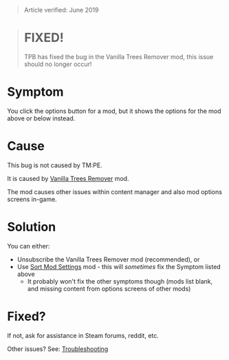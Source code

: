 > Article verified: June 2019

> # FIXED!
> TPB has fixed the bug in the Vanilla Trees Remover mod, this issue should no longer occur!

# Symptom

You click the options button for a mod, but it shows the options for the mod above or below instead.

# Cause

This bug is not caused by TM:PE.

It is caused by [Vanilla Trees Remover](https://steamcommunity.com/sharedfiles/filedetails/?id=877950833) mod.

The mod causes other issues within content manager and also mod options screens in-game.

# Solution

You can either:

* Unsubscribe the Vanilla Trees Remover mod (recommended), or
* Use [Sort Mod Settings](https://steamcommunity.com/sharedfiles/filedetails/?id=973512634) mod - this will _sometimes_ fix the Symptom listed above
    * It probably won't fix the other symptoms though (mods list blank, and missing content from options screens of other mods)

# Fixed?

If not, ask for assistance in Steam forums, reddit, etc.

Other issues? See: [Troubleshooting](Troubleshooting)